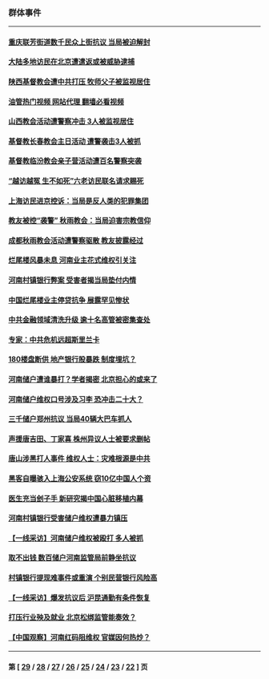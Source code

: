 ### 群体事件
---
#### [重庆联芳街道数千民众上街抗议 当局被迫解封](../../pages/ncid279/n13812220.md?09020445) 
#### [大陆多地访民在北京遭遣返或被威胁逮捕](../../pages/ncid279/n13812104.md?09020445) 
#### [陕西基督教会遭中共打压 牧师父子被监视居住](../../pages/ncid279/n13811611.md?09020445) 
#### [油管热门视频 网站代理 翻墙必看视频](http://209.222.30.114:81/youtube.html?09020445)
#### [山西教会活动遭警察冲击 3人被监视居住](../../pages/ncid279/n13808966.md?09020445) 
#### [基督教长春教会主日活动 遭警袭击3人被抓](../../pages/ncid279/n13806935.md?09020445) 
#### [基督教临汾教会亲子营活动遭百名警察突袭](../../pages/ncid279/n13806527.md?09020445) 
#### [“越访越冤 生不如死”六老访民联名请求赐死](../../pages/ncid279/n13805907.md?09020445) 
#### [上海访民进京控诉：当局是反人类的犯罪集团](../../pages/ncid279/n13803858.md?09020445) 
#### [教友被控“袭警” 秋雨教会：当局迫害宗教信仰](../../pages/ncid279/n13803563.md?09020445) 
#### [成都秋雨教会活动遭警察驱散 教友披露经过](../../pages/ncid279/n13802541.md?09020445) 
#### [烂尾楼风暴未息 河南业主花式维权引关注](../../pages/ncid279/n13794519.md?09020445) 
#### [河南村镇银行弊案 受害者揭当局垫付内情](../../pages/ncid279/n13791990.md?09020445) 
#### [中国烂尾楼业主停贷抗争 展露罕见惨状](../../pages/ncid279/n13787794.md?09020445) 
#### [中共金融领域清洗升级 逾十名高管被密集查处](../../pages/ncid279/n13782694.md?09020445) 
#### [专家：中共危机远超斯里兰卡](../../pages/ncid279/n13782248.md?09020445) 
#### [180楼盘断供 地产银行股暴跌 制度埋坑？](../../pages/ncid279/n13780778.md?09020445) 
#### [河南储户遭谁暴打？学者揭密 北京担心的或来了](../../pages/ncid279/n13779407.md?09020445) 
#### [河南储户维权口号涉及习李 恐冲击二十大？](../../pages/ncid279/n13778148.md?09020445) 
#### [三千储户郑州抗议 当局40辆大巴车抓人](../../pages/ncid279/n13777593.md?09020445) 
#### [声援唐吉田、丁家喜 株州异议人士被要求删帖](../../pages/ncid279/n13775534.md?09020445) 
#### [唐山涉黑打人事件 维权人士：灾难根源是中共](../../pages/ncid279/n13773534.md?09020445) 
#### [黑客自曝骇入上海公安系统 窃10亿中国人个资](../../pages/ncid279/n13773395.md?09020445) 
#### [医生充当刽子手 新研究揭中国心脏移植内幕](../../pages/ncid279/n13772291.md?09020445) 
#### [河南村镇银行受害储户维权遭暴力镇压](../../pages/ncid279/n13770841.md?09020445) 
#### [【一线采访】河南储户维权被殴打 多人被抓](../../pages/ncid279/n13768629.md?09020445) 
#### [取不出钱 数百储户河南监管局前静坐抗议](../../pages/ncid279/n13767198.md?09020445) 
#### [村镇银行提现难事件或重演 个别民营银行风险高](../../pages/ncid279/n13764495.md?09020445) 
#### [【一线采访】爆发抗议后 沪昆通勤有条件恢复](../../pages/ncid279/n13763504.md?09020445) 
#### [打压行业殃及就业 北京松绑监管能奏效？](../../pages/ncid279/n13761130.md?09020445) 
#### [【中国观察】河南红码阻维权 官媒因何热炒？](../../pages/ncid279/n13760146.md?09020445) 

---
#### 第 [ [29](./29.md?09020445) / [28](./28.md?09020445) / [27](./27.md?09020445) / [26](./26.md?09020445) / [25](./25.md?09020445) / [24](./24.md?09020445) / [23](./23.md?09020445) / [22](./22.md?09020445) ] 页
